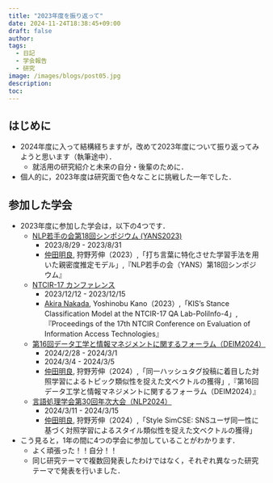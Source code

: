 ```yaml
---
title: "2023年度を振り返って"
date: 2024-11-24T18:38:45+09:00
draft: false
author:
tags:
  - 日記
  - 学会報告
  - 研究
image: /images/blogs/post05.jpg
description:
toc:
---
```


## はじめに
- 2024年度に入って結構経ちますが，改めて2023年度について振り返ってみようと思います（執筆途中）．
    - 就活用の研究紹介と未来の自分・後輩のために．
- 個人的に，2023年度は研究面で色々なことに挑戦した一年でした．

## 参加した学会
- 2023年度に参加した学会は，以下の4つです．
    - [NLP若手の会第18回シンポジウム (YANS2023)](https://yans.anlp.jp/entry/yans2023)
        - 2023/8/29 - 2023/8/31
        - <u>仲田明良</u>, 狩野芳伸（2023）,「打ち言葉に特化させた学習手法を用いた親密度推定モデル」,『NLP若手の会（YANS）第18回シンポジウム』
    - [NTCIR-17 カンファレンス](https://research.nii.ac.jp/ntcir/ntcir-17/conference-ja.html)
        - 2023/12/12 - 2023/12/15
        - <u>Akira Nakada</u>, Yoshinobu Kano（2023）,「KIS’s Stance Classification Model at the NTCIR-17 QA Lab-PoliInfo-4」,『Proceedings of the 17th NTCIR Conference on Evaluation of Information Access Technologies』
    - [第16回データ工学と情報マネジメントに関するフォーラム（DEIM2024）](https://confit.atlas.jp/guide/event/deim2024/top?lang=ja)
        - 2024/2/28 - 2024/3/1
        - 2024/3/4 - 2024/3/5
        - <u>仲田明良</u>, 狩野芳伸（2024）,「同一ハッシュタグ投稿に着目した対照学習によるトピック類似性を捉えた文ベクトルの獲得」,『第16回データ工学と情報マネジメントに関するフォーラム（DEIM2024）』
    - [言語処理学会第30回年次大会（NLP2024）](https://www.anlp.jp/nlp2024/)
        - 2024/3/11 - 2024/3/15
        - <u>仲田明良</u>, 狩野芳伸（2024）,「Style SimCSE: SNSユーザ同一性に基づく対照学習によるスタイル類似性を捉えた文ベクトルの獲得」
- こう見ると，1年の間に4つの学会に参加していることがわかります．
    - よく頑張った！！自分！！  
    - 同じ研究テーマで複数回発表したわけではなく，それぞれ異なった研究テーマで発表を行いました．

<!-- ## NLP若手の会第18回シンポジウム (YANS2023)
<!-- - B2からB3にかけて言語処理や機械学習に関する輪講を行い，いざ研究を行うぞ！となったタイミングで自分的に何かきっかけが欲しいなと思うようになりました．そこで，YANS2023に参加することに決めました．
- 発表してもいい内容なのか，，と不安でいっぱいでしたが，YANSのHPで「これから始まる，または始まったばかりの研究の発表を歓迎します．」という言葉を見て，決心がつきました．

##### 学会当日
- そもそも出張自体も初めてで，静岡大学からは１人での参加だったため，ものすごい緊張がありました． -->

<!-- 
## NTCIR-17 カンファレンス

## 第16回データ工学と情報マネジメントに関するフォーラム（DEIM2024）

## 言語処理学会第30回年次大会（NLP2024）

## まとめ  -->